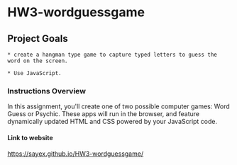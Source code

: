 # HW3-wordguessgame

## Project Goals

    * create a hangman type game to capture typed letters to guess the word on the screen.

    * Use JavaScript.

### Instructions Overview

In this assignment, you'll create one of two possible computer games: Word Guess or Psychic. These apps will run in the browser, and feature dynamically updated HTML and CSS powered by your JavaScript code.

#### Link to website

<https://sayex.github.io/HW3-wordguessgame/>